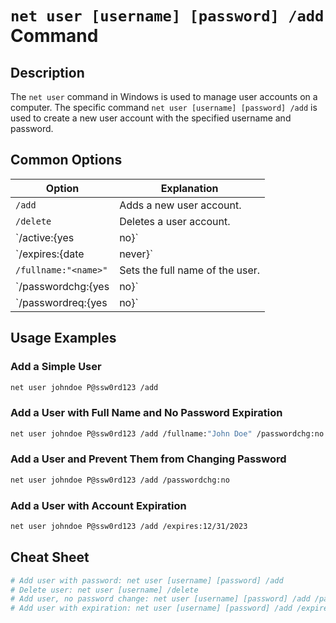 # `net user [username] [password] /add` Command

## Description

The `net user` command in Windows is used to manage user accounts on a computer. The specific command `net user [username] [password] /add` is used to create a new user account with the specified username and password.

## Common Options

| Option         | Explanation                                                   |
|----------------|---------------------------------------------------------------|
| `/add`         | Adds a new user account.                                      |
| `/delete`      | Deletes a user account.                                       |
| `/active:{yes|no}` | Activates or deactivates the account.                    |
| `/expires:{date|never}` | Sets an expiration date for the account.            |
| `/fullname:"<name>"` | Sets the full name of the user.                        |
| `/passwordchg:{yes|no}` | Allows or disallows password changes by the user.   |
| `/passwordreq:{yes|no}` | Specifies if a password is required.               |

## Usage Examples

### Add a Simple User
```bash
net user johndoe P@ssw0rd123 /add
```

### Add a User with Full Name and No Password Expiration
```bash
net user johndoe P@ssw0rd123 /add /fullname:"John Doe" /passwordchg:no
```

### Add a User and Prevent Them from Changing Password
```bash
net user johndoe P@ssw0rd123 /add /passwordchg:no
```

### Add a User with Account Expiration
```bash
net user johndoe P@ssw0rd123 /add /expires:12/31/2023
```

## Cheat Sheet

```bash
# Add user with password: net user [username] [password] /add
# Delete user: net user [username] /delete
# Add user, no password change: net user [username] [password] /add /passwordchg:no
# Add user with expiration: net user [username] [password] /add /expires:[date]
```
